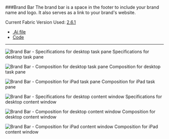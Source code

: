 ###Brand Bar
The brand bar is a space in the footer to include your brand name and logo. It also serves as a link to your brand's website.

Current Fabric Version Used: [2.6.1](https://github.com/OfficeDev/office-ui-fabric-core/releases/tag/2.6.1)

* [.Ai file](https://github.com/OfficeDev/Office-Add-in-UX-Design-Patterns/blob/master/Patterns/Source%20Files/Brand_bar.ai?raw=true)
* [Code](https://github.com/OfficeDev/Office-Add-in-UX-Design-Patterns-Code/tree/master/templates/generic/brand-bar)

***

![Brand Bar - Specifications for desktop task pane](https://raw.githubusercontent.com/OfficeDev/Office-Add-in-UX-Design-Patterns/master/Patterns/Assets/Brand_Bar/Brand_bar_Desktop%20Task%20Pane%20Callouts.png)
Specifications for desktop task pane 


![Brand Bar - Composition for desktop task pane](https://raw.githubusercontent.com/OfficeDev/Office-Add-in-UX-Design-Patterns/master/Patterns/Assets/Brand_Bar/Brand_bar_Desktop%20Task%20Pane.png)
Composition for desktop task pane 


![Brand Bar - Composition for iPad task pane](https://raw.githubusercontent.com/OfficeDev/Office-Add-in-UX-Design-Patterns/master/Patterns/Assets/Brand_Bar/Brand_bar_iPad%20Task%20Pane.png)
Composition for iPad task pane 


![Brand Bar - Specifications for desktop content window](https://raw.githubusercontent.com/OfficeDev/Office-Add-in-UX-Design-Patterns/master/Patterns/Assets/Brand_Bar/Brand_bar_Desktop%20Content%20Window%20Callouts.png)
Specifications for desktop content window


![Brand Bar - Composition for desktop content window](https://raw.githubusercontent.com/OfficeDev/Office-Add-in-UX-Design-Patterns/master/Patterns/Assets/Brand_Bar/Brand_bar_Desktop%20Content%20Window.png)
Composition for desktop content window


![Brand Bar - Composition for iPad content window](https://raw.githubusercontent.com/OfficeDev/Office-Add-in-UX-Design-Patterns/master/Patterns/Assets/Brand_Bar/Brand_bar_iPad%20Content%20Window.png)
Composition for iPad content window

